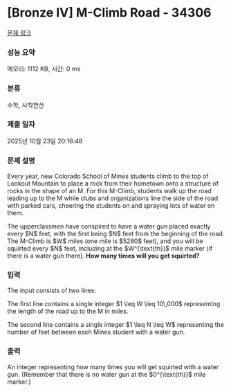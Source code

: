 # [Bronze IV] M-Climb Road - 34306 

[문제 링크](https://www.acmicpc.net/problem/34306) 

### 성능 요약

메모리: 1112 KB, 시간: 0 ms

### 분류

수학, 사칙연산

### 제출 일자

2025년 10월 23일 20:16:48

### 문제 설명

<p>Every year, new Colorado School of Mines students climb to the top of Lookout Mountain to place a rock from their hometown onto a structure of rocks in the shape of an M. For this M-Climb, students walk up the road leading up to the M while clubs and organizations line the side of the road with parked cars, cheering the students on and spraying lots of water on them.</p>

<p>The upperclassmen have conspired to have a water gun placed exactly every $N$ feet, with the first being $N$ feet from the beginning of the road. The M-Climb is $W$ miles (one mile is $5280$ feet), and you will be squirted every $N$ feet, including at the $W^{\text{th}}$ mile marker (if there is a water gun there). <strong>How many times will you get squirted?</strong></p>

### 입력 

 <p>The input consists of two lines:</p>

<p>The first line contains a single integer $1 \leq W \leq 10\,000$ representing the length of the road up to the M in miles.</p>

<p>The second line contains a single integer $1 \leq N \leq W$ representing the number of feet between each Mines student with a water gun.</p>

### 출력 

 <p>An integer representing how many times you will get squirted with a water gun. (Remember that there is no water gun at the $0^{\text{th}}$ mile marker.)</p>


